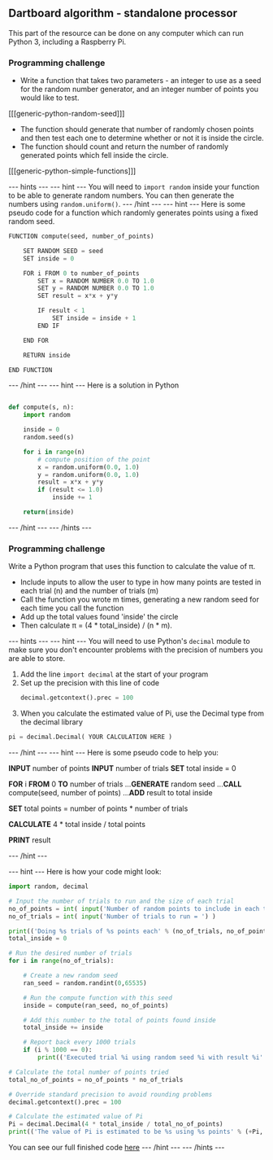 ## Dartboard algorithm - standalone processor

This part of the resource can be done on any computer which can run Python 3, including a Raspberry Pi.

### Programming challenge
- Write a function that takes two parameters - an integer to use as a seed for the random number generator, and an integer number of points you would like to test.

[[[generic-python-random-seed]]]

- The function should generate that number of randomly chosen points and then test each one to determine whether or not it is inside the circle.
- The function should count and return the number of randomly generated points which fell inside the circle.

[[[generic-python-simple-functions]]]

--- hints ---
--- hint ---
You will need to `import random` inside your function to be able to generate random numbers. You can then generate the numbers using `random.uniform()`.
--- /hint ---
--- hint ---
Here is some pseudo code for a function which randomly generates points using a fixed random seed.

```python
FUNCTION compute(seed, number_of_points)

    SET RANDOM SEED = seed
    SET inside = 0

    FOR i FROM 0 to number_of_points
        SET x = RANDOM NUMBER 0.0 TO 1.0
        SET y = RANDOM NUMBER 0.0 TO 1.0
        SET result = x*x + y*y

        IF result < 1
            SET inside = inside + 1
        END IF

    END FOR

    RETURN inside

END FUNCTION
```

--- /hint ---
--- hint ---
Here is a solution in Python
```python

def compute(s, n):
    import random

    inside = 0
    random.seed(s)

    for i in range(n)
        # compute position of the point
        x = random.uniform(0.0, 1.0)
        y = random.uniform(0.0, 1.0)
        result = x*x + y*y
        if (result <= 1.0)
            inside += 1

    return(inside)
```
--- /hint ---
--- /hints ---

### Programming challenge
Write a Python program that uses this function to calculate the value of π.

- Include inputs to allow the user to type in how many points are tested in each trial (n) and the number of trials (m)
- Call the function you wrote m times, generating a new random seed for each time you call the function
- Add up the total values found 'inside' the circle
- Then calculate π = (4 * total_inside) / (n * m).

--- hints ---
--- hint ---
You will need to use Python's `decimal` module to make sure you don't encounter problems with the precision of numbers you are able to store.

1. Add the line `import decimal` at the start of your program
1. Set up the precision with this line of code
    ```python
    decimal.getcontext().prec = 100
    ```
1. When you calculate the estimated value of Pi, use the Decimal type from the decimal library

```python
pi = decimal.Decimal( YOUR CALCULATION HERE )
```
--- /hint ---
--- hint ---
Here is some pseudo code to help you:

**INPUT** number of points
**INPUT** number of trials
**SET** total inside = 0

**FOR** i **FROM** 0 **TO** number of trials
...**GENERATE** random seed
...**CALL** compute(seed, number of points)
...**ADD** result to total inside

**SET** total points = number of points * number of trials

**CALCULATE** 4 * total inside / total points

**PRINT** result

--- /hint ---

--- hint ---
Here is how your code might look:

```python
import random, decimal

# Input the number of trials to run and the size of each trial
no_of_points = int( input('Number of random points to include in each trial = ') )
no_of_trials = int( input('Number of trials to run = ') )

print(('Doing %s trials of %s points each' % (no_of_trials, no_of_points)))
total_inside = 0

# Run the desired number of trials
for i in range(no_of_trials):

    # Create a new random seed
    ran_seed = random.randint(0,65535)

    # Run the compute function with this seed
    inside = compute(ran_seed, no_of_points)

    # Add this number to the total of points found inside
    total_inside += inside

    # Report back every 1000 trials
    if (i % 1000 == 0):
        print(('Executed trial %i using random seed %i with result %i' % (i, ran_seed, inside)))

# Calculate the total number of points tried
total_no_of_points = no_of_points * no_of_trials

# Override standard precision to avoid rounding problems
decimal.getcontext().prec = 100

# Calculate the estimated value of Pi
Pi = decimal.Decimal(4 * total_inside / total_no_of_points)
print(('The value of Pi is estimated to be %s using %s points' % (+Pi, total_no_of_points) ))
```

You can see our full finished code [here](resources/pi_dartboard.py)
--- /hint ---
--- /hints ---
